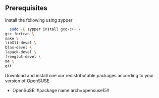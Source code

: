 ## Prerequisites

Install the following using zypper

```bash
  sudo -E zypper install gcc-c++ \
gcc-fortran \
make \
libX11-devel \
blas-devel \
lapack-devel \
freeglut-devel \
m4 \
git
```

Download and install one our redistributable packages according to your version of OpenSUSE.

- OpenSuSE: !!package name arch=opensuse15!!
